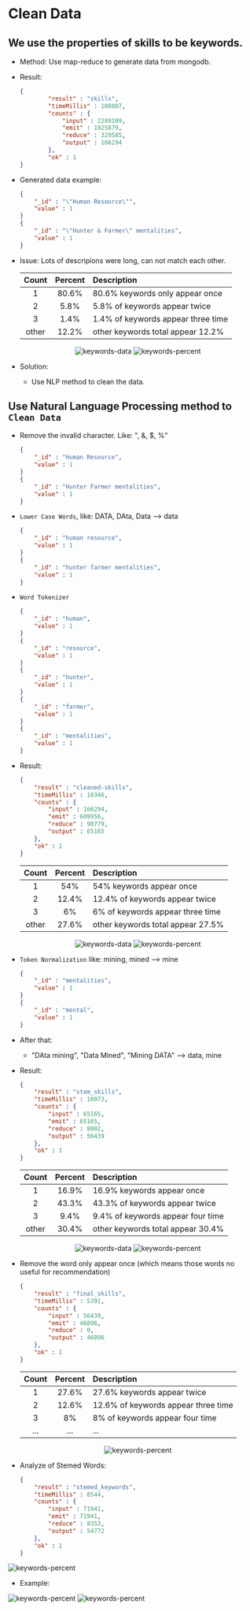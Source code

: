# Clean Data

## We use the properties of skills to be keywords.
- Method: Use map-reduce to generate data from mongodb.
- Result: 
    
    ```json
    {
            "result" : "skills",
            "timeMillis" : 108007,
            "counts" : {
                "input" : 2289109,
                "emit" : 1925879,
                "reduce" : 329585,
                "output" : 166294
            },
            "ok" : 1
    }
    ```
- Generated data example:

    ```json
    {
        "_id" : "\"Human Resource\"",
        "value" : 1
    }
    {
        "_id" : "\"Hunter & Farmer\" mentalities",
        "value" : 1
    }
    ```
        
- Issue: Lots of descripions were long, can not match each other.
    
    | Count | Percent | Description |
    | :---: | :---: |:---|
    | 1     | 80.6% | 80.6% keywords only appear once |
    | 2     | 5.8%  | 5.8% of keywords appear twice |
    | 3     | 1.4%  | 1.4% of keywords appear three time |
    |other  | 12.2% | other keywords total appear 12.2% |
    
    <div style="text-align: center">
    	<img alt="keywords-data" src="img/original-keywords-data.png"/>
    	<img alt="keywords-percent" src="img/original-keywords-percent.png"/>
    </div>
    
- Solution:
    + Use NLP method to clean the data.

## Use Natural Language Processing method to `Clean Data`
- Remove the invalid character. Like: "\, &, $, %"
    
    ```json
    {
        "_id" : "Human Resource",
        "value" : 1
    }
    {
        "_id" : "Hunter Farmer mentalities",
        "value" : 1
    }
    ```
    
- `Lower Case Words`, like: DATA, DAta, Data --&gt; data
    
    ```json
    {
        "_id" : "human resource",
        "value" : 1
    }
    {
        "_id" : "hunter farmer mentalities",
        "value" : 1
    }
    ```
        
- `Word Tokenizer`
        
    ```json
    {
        "_id" : "human",
        "value" : 1
    }
    {
        "_id" : "resource",
        "value" : 1
    }
    {
        "_id" : "hunter",
        "value" : 1
    }
    {
        "_id" : "farmer",
        "value" : 1
    }
    {
        "_id" : "mentalities",
        "value" : 1
    }
    ```

- Result:

	```json
	{
		"result" : "cleaned-skills",
		"timeMillis" : 18346,
		"counts" : {
			"input" : 166294,
			"emit" : 609956,
			"reduce" : 98779,
			"output" : 65165
		},
		"ok" : 1
	}
	```
    
    | Count | Percent | Description |
    | :---: | :---: |:---|
    | 1     | 54% | 54% keywords appear once |
    | 2     | 12.4%  | 12.4% of keywords appear twice |
    | 3     | 6%  | 6% of keywords appear three time |
    |other  | 27.6% | other keywords total appear 27.5% |
    
    <div style="text-align: center">
    	<img alt="keywords-data" src="img/cleaned-keywords-data.png"/>
    	<img alt="keywords-percent" src="img/cleaned-keywords-percent.png"/>
    </div>
    
    
- `Token Normalization` like: mining, mined --&gt; mine
    
    ```json
    {
        "_id" : "mentalities",
        "value" : 1
    }
    {
        "_id" : "mental",
        "value" : 1
    }
    ``` 
    
- After that:
    + "DAta mining", "Data Mined", "Mining DATA" --&gt; data, mine
- Result:
	
	```json
	{
		"result" : "stem_skills",
		"timeMillis" : 10073,
		"counts" : {
			"input" : 65165,
			"emit" : 65165,
			"reduce" : 8002,
			"output" : 56439
		},
		"ok" : 1
	}
	```

	| Count | Percent | Description |
    | :---: | :---: |:---|
    | 1     | 16.9% | 16.9% keywords appear once |
    | 2     | 43.3%  | 43.3% of keywords appear twice |
    | 3     | 9.4%  | 9.4% of keywords appear four time |
    |other  | 30.4% | other keywords total appear 30.4% |
    
    <div style="text-align: center">
    	<img alt="keywords-data" src="img/stem-keywords-data.png"/>
    	<img alt="keywords-percent" src="img/stem-keywords-percent.png"/>
    </div>
    
- Remove the word only appear once (which means those words no useful for recommendation)

	```json
	{
		"result" : "final_skills",
		"timeMillis" : 5391,
		"counts" : {
			"input" : 56439,
			"emit" : 46896,
			"reduce" : 0,
			"output" : 46896
		},
		"ok" : 1
	}
	```
	
	| Count | Percent | Description |
    | :---: | :---: |:---|
    | 1     | 27.6% | 27.6% keywords appear twice |
    | 2     | 12.6%  | 12.6% of keywords appear three time|
    | 3     | 8%  | 8% of keywords appear four time |
    |...  | ... | ... |
    
    <div style="text-align: center">
    	<img alt="keywords-percent" src="img/final-keywords-percent.png"/>
    </div>

- Analyze of Stemed Words:

	```json
	{
		"result" : "stemed_keywords",
		"timeMillis" : 8544,
		"counts" : {
			"input" : 71941,
			"emit" : 71941,
			"reduce" : 8353,
			"output" : 54772
		},
		"ok" : 1
	}
	```

<img alt="keywords-percent" src="img/best-stems.png"/>

- Example:

<img alt="keywords-percent" src="img/stem-program.png"/>
<img alt="keywords-percent" src="img/stem-person.png"/>

